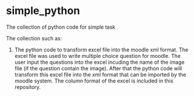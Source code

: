 # simple_python
The collection of python code for simple task

The collection such as:
1. The python code to transform excel file into the moodle xml format. The excel file was used to write multiple choice question for moodle. The user input the questions into the excel incuding the name of the image file (if the question contain the image). After that the python code will transform this excel file into the xml format that can be imported by the moodle system. The column format of the excel is included in this repository.
